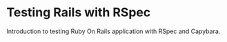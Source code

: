 # Testing Rails with RSpec

Introduction to testing Ruby On Rails application with RSpec and Capybara.
